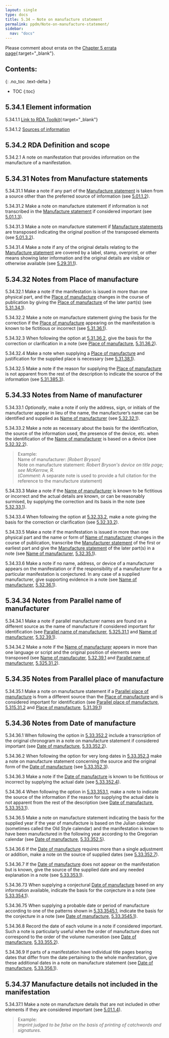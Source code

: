 ```yaml
---
layout: single
type: docs
title: 5.34 — Note on manufacture statement
permalink: ppdm/Note-on-manufacture-statement/
sidebar:
  nav: "docs"
---
```


Please comment about errata on the [Chapter 5 errata page](https://docs.google.com/document/d/14roAt0euvJ-x_AboSVoOcMhDLkXYSk35-btRO8xgKZI/edit#heading=h.g2ahoklf2glh){:target="_blank"}.

## Contents:
{: .no_toc .text-delta }

- TOC
{:toc}

## 5.34.1 Element information

<a name="5.34.1.1">5.34.1.1</a> [Link to RDA Toolkit](https://beta.rdatoolkit.org/Content/Index?externalId=en-US_ala-4beea0a4-d574-3241-b7d5-1297717eeea8){:target="_blank"}

<a namve="5.34.1.2">5.34.1.2</a> [Sources of information](/DCRMR/ppdm/)

## 5.34.2 RDA Definition and scope

<a name="5.34.2.1">5.34.2.1</a> A note on manifestation that provides information on the manufacture of a manifestation.

## 5.34.31 Notes from Manufacture statements

<a name="5.34.31.1">5.34.31.1</a>  Make a note if any part of the [Manufacture statement](/DCRMR/ppdm/Manufacture-statement/) is taken from a source other than the preferred source of information (see [5.01.1.2](/DCRMR/ppdm/#5.01.1.2)).

<a name="5.34.31.2">5.34.31.2</a> Make a note on manufacture statement if information is not transcribed in the [Manufacture statement](/DCRMR/ppdm/Manufacture-statement/) if considered important (see [5.01.1.3](/DCRMR/ppdm/#5.01.1.3)).

<a name="5.34.31.3">5.34.31.3</a>  Make a note on manufacture statement if [Manufacture statements](/DCRMR/ppdm/Manufacture-statement/) are transposed indicating the original position of the transposed elements (see [5.01.3.2](/DCRMR/ppdm/#5.01.3.2)).

<a name="5.34.31.4">5.34.31.4</a>  Make a note if any of the original details relating to the [Manufacture statement](/DCRMR/ppdm/Manufacture-statement/) are covered by a label, stamp, overprint, or other means showing later information and the original details are visible or otherwise available (see [5.29.31.1](/DCRMR/ppdm/Manufacture-statement/#5.29.31.1)). 

## 5.34.32 Notes from Place of manufacture

<a name="5.34.32.1">5.34.32.1</a> Make a note if the manifestation is issued in more than one physical part, and the [Place of manufacture](/DCRMR/ppdm/Place-of-manufacture/) changes in the course of publication by giving the [Place of manufacture](/DCRMR/ppdm/Place-of-manufacture/) of the later part(s) (see [5.31.34.1](/DCRMR/ppdm/Place-of-manufacture/#5.31.34.1)).

<a name="5.34.32.2">5.34.32.2</a> Make a note on manufacture statement giving the basis for the correction if the [Place of manufacture](/DCRMR/ppdm/Place-of-manufacture/) appearing on the manifestation is known to be fictitious or incorrect (see [5.31.36.1](/DCRMR/ppdm/Place-of-manufacture/#5.31.36.1)).

<a name="5.34.32.3">5.34.32.3</a> When following the option at [5.31.36.2](/DCRMR/ppdm/Place-of-manufacture/#5.31.36.2), give the basis for the correction or clarification in a note (see [Place of manufacture](/DCRMR/ppdm/Place-of-manufacture/), [5.31.36.2](/DCRMR/ppdm/Place-of-manufacture/#5.31.36.2)).

<a name="5.34.32.4">5.34.32.4</a> Make a note when supplying a [Place of manufacture](/DCRMR/ppdm/Place-of-manufacture/) and justification for the supplied place is necessary (see [5.31.38.1](/DCRMR/ppdm/Place-of-manufacture/#5.31.38.1)).

<a name="5.34.32.5">5.34.32.5</a> Make a note if the reason for supplying the [Place of manufacture](/DCRMR/ppdm/Place-of-manufacture/) is not apparent from the rest of the description to indicate the source of the information (see [5.31.385.3](/DCRMR/ppdm/Place-of-manufacture/#5.31.385.3)).

## 5.34.33 Notes from Name of manufacturer

<a name="5.34.33.1">5.34.33.1</a> *Optionally*, make a note if only the address, sign, or initials of the manufacturer appear in lieu of the name, the manufacturer’s name can be identified and supplied as [Name of manufacturer](/DCRMR/ppdm/Name-of-manufacturer/) (see [5.32.32.1](/DCRMR/ppdm/Name-of-manufacturer/#5.32.32.1)).

<a name="5.34.33.2">5.34.33.2</a> Make a note as necessary about the basis for the identification, the source of the information used, the presence of the device, etc. when the identification of the [Name of manufacturer](/DCRMR/ppdm/Name-of-manufacturer/) is based on a device (see [5.32.32.2](/DCRMR/ppdm/Name-of-manufacturer/#5.32.32.2)).

>Example:  
>Name of manufacturer: <CITE>[Robert Bryson]</CITE>  
>Note on manufacture statement: <CITE>Robert Bryson's device on title page; see McKerrow, R.</CITE>  
>(*Comment*: A separate note is used to provide a full citation for the reference to the manufacture statement)

<a name="5.34.33.3">5.34.33.3</a> Make a note if the [Name of manufacturer](/DCRMR/ppdm/Name-of-manufacturer/) is known to be fictitious or incorrect and the actual details are known, or can be reasonably surmised, by supplying the correction and its basis in the note (see [5.32.33.1](/DCRMR/ppdm/Name-of-manufacturer/#5.32.33.1)).

<a name="5.34.33.4">5.34.33.4</a> When following the option at [5.32.33.2](/DCRMR/ppdm/Note-on-manufacture-statement/#5.32.33.2), make a note giving the basis for the correction or clarification (see [5.32.33.2](/DCRMR/ppdm/Name-of-manufacturer/#5.32.33.2)).

<a name="5.34.33.5">5.34.33.5</a> Make a note if the manifestation is issued in more than one physical part and the name or form of [Name of manufacturer](/DCRMR/ppdm/Name-of-manufacturer/) changes in the course of publication, transcribe the [Manufacturer statement](/DCRMR/ppdm/Manufacture-statement/) of the first or earliest part and give the [Manufacture statement](/DCRMR/ppdm/Manufacture-statement/) of the later part(s) in a note (see [Name of manufacturer](/DCRMR/ppdm/Name-of-manufacturer/), [5.32.35.1](/DCRMR/ppdm/Name-of-manufacturer/#5.32.35.1)).

<a name="5.34.33.6">5.34.33.6</a> Make a note if no name, address, or device of a manufacturer appears on the manifestation or if the responsibility of a manufacturer for a particular manifestation is conjectured. In any case of a supplied manufacturer, give supporting evidence in a note (see [Name of manufacturer](/DCRMR/ppdm/Name-of-manufacturer/), [5.32.36.1](/DCRMR/ppdm/Name-of-manufacturer/#5.32.36.1)).

## 5.34.34 Notes from Parallel name of manufacturer

<a name="5.34.34.1">5.34.34.1</a> Make a note if parallel manufacturer names are found on a different source as the name of manufacture if considered important for identification (see [Parallel name of manufacturer](/DCRMR/ppdm/Parallel-name-of-manufacturer/), [5.325.31.1](/DCRMR/ppdm/Parallel-name-of-manufacturer/#5.325.31.1) and [Name of manufacturer](/DCRMR/ppdm/Name-of-manufacturer/), [5.32.39.1](/DCRMR/ppdm/Name-of-manufacturer/#5.32.39.1)).

<a name="5.34.34.2">5.34.34.2</a> Make a note if the [Name of manufacturer](/DCRMR/ppdm/Name-of-manufacturer/) appears in more than one language or script and the original position of elements were transposed (see [Name of manufacuter](/DCRMR/ppdm/Name-of-manufacturer/), [5.32.39.1](/DCRMR/ppdm/Name-of-manufacturer/#5.32.39.1) and [Parallel name of manufacturer](/DCRMR/ppdm/Parallel-name-of-manufacturer/), [5.325.31.2](/DCRMR/ppdm/Parallel-name-of-manufacturer/#5.325.31.2)).

## 5.34.35 Notes from Parallel place of manufacture

<a name="5.34.35.1">5.34.35.1</a> Make a note on manufacture statement if a [Parallel place of manufacture](/DCRMR/ppdm/Parallel-place-of-manufacture/) is from a different source than the [Place of manufacture](/DCRMR/ppdm/Place-of-manufacture/) and is considered important for identification (see [Parallel place of manufacture](/DCRMR/ppdm/Parallel-place-of-manufacture/), [5.315.31.2](/DCRMR/ppdm/Parallel-place-of-manufacture/#5.315.31.2) and [Place of manufacture](/DCRMR/ppdm/Place-of-manufacture/), [5.31.39.1](/DCRMR/ppdm/Place-of-manufacture/#5.31.39.1))

## 5.34.36 Notes from Date of manufacture

<a name="5.34.36.1">5.34.36.1</a> When following the option in [5.33.352.2](/DCRMR/ppdm/Date-of-manufacture/#5.33.352.2) include a transcription of the original chronogram in a note on manufacture statement if considered important (see [Date of manufacture](/DCRMR/ppdm/Date-of-manufacture/), [5.33.352.2](/DCRMR/ppdm/Date-of-manufacture/#5.33.352.2)).

<a name="5.34.36.2">5.34.36.2</a> When following the option for very long dates in [5.33.352.3](/DCRMR/ppdm/Date-of-manufacture/#5.33.352.3) make a note on manufacture statement concerning the source and the original form of the [Date of manufacture](/DCRMR/ppdm/Date-of-manufacture/) (see [5.33.352.3](/DCRMR/ppdm/Date-of-manufacture/#5.33.352.3)).

<a name="5.34.36.3">5.34.36.3</a> Make a note if the [Date of manufacture](/DCRMR/ppdm/Date-of-manufacture/) is known to be fictitious or incorrect by supplying the actual date (see [5.33.352.4](/DCRMR/ppdm/Date-of-manufacture/#5.33.352.4)).

<a name="5.34.36.4">5.34.36.4</a> When following the option in [5.33.353.1](/DCRMR/ppdm/Date-of-manufacture/#5.33.353.1), make a note to indicate the source of the information if the reason for supplying the actual date is not apparent from the rest of the description (see [Date of manufacture](/DCRMR/ppdm/Date-of-manufacture/), [5.33.353.1](/DCRMR/ppdm/Date-of-manufacture/#5.33.353.1)).

<a name="5.34.36.5">5.34.36.5</a> Make a note on manufacture statement indicating the basis for the supplied year if the year of manufacture is based on the Julian calendar (sometimes called the Old Style calendar) and the manifestation is known to have been manufactured in the following year according to the Gregorian calendar (see [Date of manufacture](/DCRMR/ppdm/Date-of-manufacture/), [5.33.352.5](/DCRMR/ppdm/Date-of-manufacture/#5.33.352.5)).

<a name="5.34.36.6">5.34.36.6</a> If the [Date of manufacture](/DCRMR/ppdm/Date-of-manufacture/) requires more than a single adjustment or addition, make a note on the source of supplied dates  (see [5.33.352.7](/DCRMR/ppdm/Date-of-manufacture/#5.33.352.7)).

<a name="5.34.36.7">5.34.36.7</a> If the [Date of manufacture](/DCRMR/ppdm/Date-of-manufacture/) does not appear on the manifestation but is known, give the source of the supplied date and any needed explanation in a note (see [5.33.353.1](/DCRMR/ppdm/Date-of-manufacture/#5.33.353.1)).

<a name="5.34.36.8">5.34.36.73</a> When supplying a conjectural [Date of manufacture](/DCRMR/ppdm/Date-of-manufacture/) based on any information available, indicate the basis for the conjecture in a note (see [5.33.354.1](/DCRMR/ppdm/Date-of-manufacture/#5.33.354.1)).

<a name="5.34.36.9">5.34.36.75</a> When supplying a probable date or period of manufacture according to one of the patterns shown in  [5.33.3545.1](/DCRMR/ppdm/Date-of-manufacture/#5.33.3545.1), indicate the basis for the conjecture in a note (see [Date of manufacture](/DCRMR/ppdm/Date-of-manufacture/), [5.33.3545.1](/DCRMR/ppdm/Date-of-manufacture/#5.33.3545.1)).

<a name="5.34.36.91">5.34.36.8</a> Record the date of each volume in a note if considered important. Such a note is particularly useful when the order of manufacture does not correspond to the order of the volume numeration (see [Date of manufacture](/DCRMR/ppdm/Date-of-manufacture/), [5.33.355.2](/DCRMR/ppdm/Date-of-manufacture/#5.33.355.2)).

<a name="5.34.36.92">5.34.36.9</a> If parts of a manifestation have individual title pages bearing dates that differ from the date pertaining to the whole manifestation, give these additional dates in a note on manufacture statement (see [Date of manufacture](/DCRMR/ppdm/Date-of-manufacture/), [5.33.356.1](/DCRMR/ppdm/Date-of-manufacture/#5.33.356.1)).

## 5.34.37 Manufacture details not included in the manifestation

<a name="5.34.37.1">5.34.37.1</a> Make a note on manufacture details that are not included in other elements if they are considered important (see [5.01.1.4](/DCRMR/ppdm/#5.01.1.4)).

>Example:  
><CITE>Imprint judged to be false on the basis of printing of catchwords and signatures.</CITE>